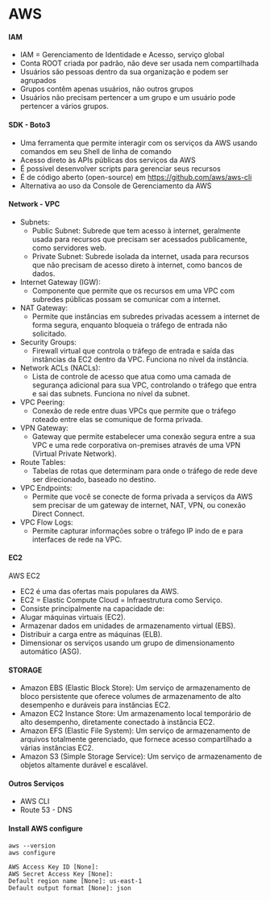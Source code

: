 # AWS

#### IAM 

- IAM = Gerenciamento de Identidade e Acesso, serviço global
- Conta ROOT criada por padrão, não deve ser usada nem compartilhada
- Usuários são pessoas dentro da sua organização e podem ser agrupados
- Grupos contêm apenas usuários, não outros grupos
- Usuários não precisam pertencer a um grupo e um usuário pode pertencer a vários grupos.

#### SDK - Boto3

- Uma ferramenta que permite interagir com os serviços da AWS usando comandos em seu Shell de linha de comando
- Acesso direto às APIs públicas dos serviços da AWS
- É possível desenvolver scripts para gerenciar seus recursos
- É de código aberto (open-source) em https://github.com/aws/aws-cli
- Alternativa ao uso da Console de Gerenciamento da AWS

#### Network - VPC

- Subnets:
    - Public Subnet: Subrede que tem acesso à internet, geralmente usada para recursos que precisam ser acessados publicamente, como servidores web.
    - Private Subnet: Subrede isolada da internet, usada para recursos que não precisam de acesso direto à internet, como bancos de dados.
- Internet Gateway (IGW):
    - Componente que permite que os recursos em uma VPC com subredes públicas possam se comunicar com a internet.
- NAT Gateway:
    - Permite que instâncias em subredes privadas acessem a internet de forma segura, enquanto bloqueia o tráfego de entrada não solicitado.
- Security Groups:
    - Firewall virtual que controla o tráfego de entrada e saída das instâncias da EC2 dentro da VPC. Funciona no nível da instância.
- Network ACLs (NACLs):
    - Lista de controle de acesso que atua como uma camada de segurança adicional para sua VPC, controlando o tráfego que entra e sai das subnets. Funciona no nível da subnet.
- VPC Peering:
    - Conexão de rede entre duas VPCs que permite que o tráfego roteado entre elas se comunique de forma privada.
- VPN Gateway:
    - Gateway que permite estabelecer uma conexão segura entre a sua VPC e uma rede corporativa on-premises através de uma VPN (Virtual Private Network).
- Route Tables:
    - Tabelas de rotas que determinam para onde o tráfego de rede deve ser direcionado, baseado no destino.
- VPC Endpoints:
    - Permite que você se conecte de forma privada a serviços da AWS sem precisar de um gateway de internet, NAT, VPN, ou conexão Direct Connect.
- VPC Flow Logs:
    - Permite capturar informações sobre o tráfego IP indo de e para interfaces de rede na VPC.

#### EC2

AWS EC2

- EC2 é uma das ofertas mais populares da AWS.
- EC2 = Elastic Compute Cloud = Infraestrutura como Serviço.
- Consiste principalmente na capacidade de:
- Alugar máquinas virtuais (EC2).
- Armazenar dados em unidades de armazenamento virtual (EBS).
- Distribuir a carga entre as máquinas (ELB).
- Dimensionar os serviços usando um grupo de dimensionamento automático (ASG).

#### STORAGE

- Amazon EBS (Elastic Block Store): Um serviço de armazenamento de bloco persistente que oferece volumes de armazenamento de alto desempenho e duráveis para instâncias EC2.
- Amazon EC2 Instance Store: Um armazenamento local temporário de alto desempenho, diretamente conectado à instância EC2.
- Amazon EFS (Elastic File System): Um serviço de armazenamento de arquivos totalmente gerenciado, que fornece acesso compartilhado a várias instâncias EC2.
- Amazon S3 (Simple Storage Service): Um serviço de armazenamento de objetos altamente durável e escalável.

#### Outros Serviços

- AWS CLI
- Route 53 - DNS


#### Install AWS configure 

```
aws --version
aws configure

AWS Access Key ID [None]:
AWS Secret Access Key [None]:
Default region name [None]: us-east-1
Default output format [None]: json
```
